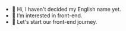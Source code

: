 - 👋 Hi, I haven't decided my English name yet.
- 👀 I’m interested in front-end.
- 💞️ Let's start our front-end journey.

<!---
csj1328059093/csj1328059093 is a ✨ special ✨ repository because its `README.md` (this file) appears on your GitHub profile.
You can click the Preview link to take a look at your changes.
--->
